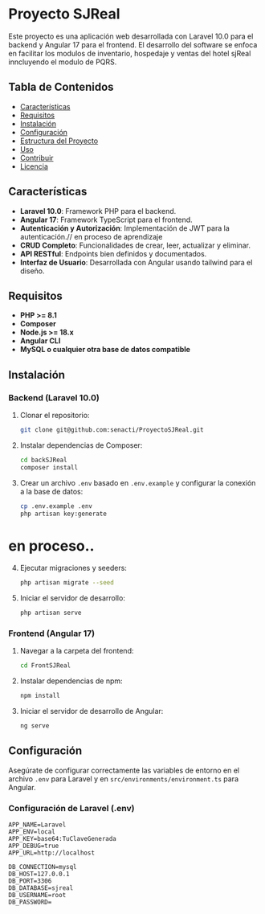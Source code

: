 # Proyecto SJReal
Este proyecto es una aplicación web desarrollada con Laravel 10.0 para el backend y Angular 17 para el frontend. El desarrollo del software se enfoca en facilitar los modulos de inventario, hospedaje y ventas del hotel sjReal inncluyendo el modulo de PQRS.

## Tabla de Contenidos

- [Características](#características)
- [Requisitos](#requisitos)
- [Instalación](#instalación)
- [Configuración](#configuración)
- [Estructura del Proyecto](#estructura-del-proyecto)
- [Uso](#uso)
- [Contribuir](#contribuir)
- [Licencia](#licencia)

## Características

- **Laravel 10.0**: Framework PHP para el backend.
- **Angular 17**: Framework TypeScript para el frontend.
- **Autenticación y Autorización**: Implementación de JWT para la autenticación.// en proceso de aprendizaje 
- **CRUD Completo**: Funcionalidades de crear, leer, actualizar y eliminar.
- **API RESTful**: Endpoints bien definidos y documentados.
- **Interfaz de Usuario**: Desarrollada con Angular usando tailwind para el diseño.

## Requisitos

- **PHP >= 8.1**
- **Composer**
- **Node.js >= 18.x**
- **Angular CLI**
- **MySQL o cualquier otra base de datos compatible**

## Instalación

### Backend (Laravel 10.0)

1. Clonar el repositorio:
    ```sh
    git clone git@github.com:senacti/ProyectoSJReal.git 
    ```

2. Instalar dependencias de Composer:
    ```sh
    cd backSJReal
    composer install
    ```
3. Crear un archivo `.env` basado en `.env.example` y configurar la conexión a la base de datos:
    ```sh
    cp .env.example .env
    php artisan key:generate
    ```
#  en proceso..
4. Ejecutar migraciones y seeders:
    ```sh
    php artisan migrate --seed
    ```

5. Iniciar el servidor de desarrollo:
    ```sh
    php artisan serve
    ```

### Frontend (Angular 17)

1. Navegar a la carpeta del frontend:
    ```sh
    cd FrontSJReal
    ```

2. Instalar dependencias de npm:
    ```sh
    npm install
    ```

3. Iniciar el servidor de desarrollo de Angular:
    ```sh
    ng serve
    ```

## Configuración

Asegúrate de configurar correctamente las variables de entorno en el archivo `.env` para Laravel y en `src/environments/environment.ts` para Angular.

### Configuración de Laravel (.env)

```env
APP_NAME=Laravel
APP_ENV=local
APP_KEY=base64:TuClaveGenerada
APP_DEBUG=true
APP_URL=http://localhost

DB_CONNECTION=mysql
DB_HOST=127.0.0.1
DB_PORT=3306
DB_DATABASE=sjreal
DB_USERNAME=root
DB_PASSWORD=